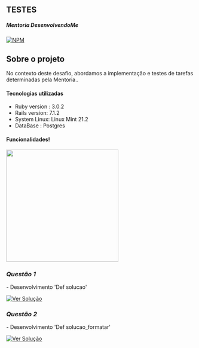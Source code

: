 ## TESTES

##### Mentoria DesenvolvendoMe 
[![NPM](https://img.shields.io/npm/l/react)](https://github.com/AngeloSouza1/Mentorship_Project/blob/develop/LICENSE)

## Sobre o projeto
No contexto deste desafio, abordamos a implementação e testes de tarefas determinadas pela Mentoria..<br>

#### Tecnologias utilizadas
- Ruby version : 3.0.2 
- Rails version: 7.1.2
- System Linux:  Linux Mint 21.2
- DataBase : Postgres


#### Funcionalidades!
<a href="https://videoapi-muybridge.vimeocdn.com/animated-thumbnails/image/a1f5c237-479b-45ee-93ce-825ca0123d3e.gif?ClientID=vimeo-core-prod&Date=1704051779&Signature=01f13c30a71f452248a781454fcfb48843b097b4">
  <img src="https://videoapi-muybridge.vimeocdn.com/animated-thumbnails/image/a1f5c237-479b-45ee-93ce-825ca0123d3e.gif?ClientID=vimeo-core-prod&Date=1704051779&Signature=01f13c30a71f452248a781454fcfb48843b097b4" width="300">
</a>



### *Questão 1*
 <p align="left"> 
 - Desenvolvimento 'Def solucao'
</p>
<p> 
   <a href="https://github.com/AngeloSouza1/TT3/issues/2">
       <img src="https://img.shields.io/badge/Ver%20Solução-darkblue" alt="Ver Solução">
    </a>

### *Questão 2*
 <p align="left"> 
 - Desenvolvimento 'Def solucao_formatar'
</p>
<p> 
   <a href="https://github.com/AngeloSouza1/TT3/issues/4">
       <img src="https://img.shields.io/badge/Ver%20Solução-darkblue" alt="Ver Solução">
    </a>


     

     


